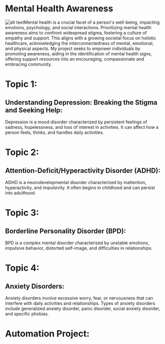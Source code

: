 # Mental Health Awareness 
![alt text](https://imgs.search.brave.com/eD37Aq45Y_ld82_de72iYbuEhkTxwGxbLYn_7iNFo7k/rs:fit:500:0:0/g:ce/aHR0cHM6Ly9zdC5k/ZXBvc2l0cGhvdG9z/LmNvbS8xMDA0MDMy/LzMyOTQvaS82MDAv/ZGVwb3NpdHBob3Rv/c18zMjk0MjI1My1z/dG9jay1waG90by1t/ZW50YWwtaGVhbHRo/LWluLXdvcmQtdGFn/LmpwZw)Mental health is a crucial facet of a person's well-being, impacting emotions, psychology, and social interactions. Prioritizing mental health awareness aims to confront widespread stigma, fostering a culture of empathy and support. This aligns with a growing societal focus on holistic healthcare, acknowledging the interconnectedness of mental, emotional, and physical aspects.
My project seeks to empower individuals by promoting awareness, aiding in the identification of mental health signs, offering support resources into an encouraging, compassionate and embracing community.
# Topic 1:
## Understanding Depression: Breaking the Stigma and Seeking Help:
Depression is a mood disorder characterized by persistent feelings of sadness, hopelessness, and loss of interest in activities. It can affect how a person feels, thinks, and handles daily activities.

# Topic 2:
## Attention-Deficit/Hyperactivity Disorder (ADHD):
ADHD is a neurodevelopmental disorder characterized by inattention, hyperactivity, and impulsivity. It often begins in childhood and can persist into adulthood.

# Topic 3:
## Borderline Personality Disorder (BPD): 
BPD is a complex mental disorder characterized by unstable emotions, impulsive behavior, distorted self-image, and difficulties in relationships.

# Topic 4:
## Anxiety Disorders:
Anxiety disorders involve excessive worry, fear, or nervousness that can interfere with daily activities and relationships. Types of anxiety disorders include generalized anxiety disorder, panic disorder, social anxiety disorder, and specific phobias.

# Automation Project:


